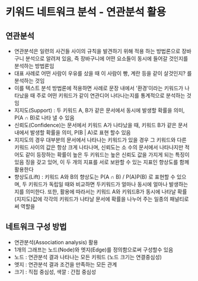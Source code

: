 # 키워드 네트워크 분석 - 연관분석 활용

## 연관분석
- 연관분석은 일련의 사건들 사이의 규칙을 발견하기 위해 적용 하는 방법론으로 장바구니 분석으로 알려져 있음, 즉 장바구니에 어떤 요소들이 동시에 들어갈 것인지를 분석하는 방법론임
- 대표 사례로 어떤 사람이 우유를 샀을 때 이 사람이 빵, 계란 등을 같이 살것인지? 를 분석하는 것임
- 이를 텍스트 분석 방법론에 적용하면 사례로 문장 내에서 '환경’이라는 키워드가 나타났을 때 주로 어떤 키워드가 같이 연관디어 나타나는지를 통계적으로 분석하는 것임
- 지지도(Support) : 두 키워드 A, B가 같은 문서에서 동시에 발생할 확률을 의미, P(A ∩ B)로 나타 낼 수 있음
- 신뢰도(Confidence)는 문서에서 키워드 A가 나타났을 때, 키워드 B가 같은 문서 내에서 발생할 확률을 의미, P(B | A)로 표현 할수 있음
- 지지도의 경우 대부분의 문서에서 나타나는 키워드가 있을 경우 그 키워드와 다른 키워드 사이의 값은 항상 크게 나타나며, 신뢰도는 소 수의 문서에서 나타나지만 적어도 같이 등장하는 확률이 높은 두 키워드는 높은 신뢰도 값을 가지게 되는 특징이 있음
징을 갖고 있어, 이 두 개의 지표를 서로 보완할 수 있는 지표인 향상도를 함께 활용한다
- 향상도(Lift) :  키워드 A와 B의 향상도는 P(A ∩ B) / P(A)P(B) 로 표현할 수 있으며, 두 키워드가 독립일 때와 비교하면 두키워드가 얼마나 동시에 얼마나 발생하는지를 의미한다. 또한, 활용에 따라서는 키워드 A와 키워드B가 동시에 나타날 확률 (지지도)값에 각각의 키워드가 나타날 문서에 확률을 나누어 주는 일종의 패널티로써 역할을 

## 네트워크 구성 방법
- 연관분석(Association analysis) 활용
- 1개의 그래프는 노드(Node)와 엣지(Edge)를 정의함으로써 구성할수 있음
- 노드 : 연관분석 결과 나타나는 모든 키워드 (노드 크기는 연결중심성)
- 엣지 : 연관분석 결과 조건을 만족하는 모든 관계  
- 크기 : 직접 중심성, 색깔 : 간접 중심성


